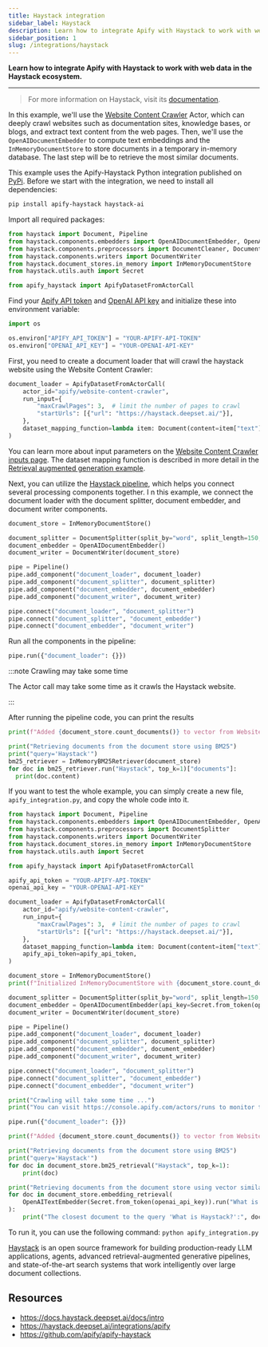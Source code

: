 ```yaml
---
title: Haystack integration
sidebar_label: Haystack
description: Learn how to integrate Apify with Haystack to work with web data in the Haystack ecosystem.
sidebar_position: 1
slug: /integrations/haystack
---
```


**Learn how to integrate Apify with Haystack to work with web data in the Haystack ecosystem.**

---

> For more information on Haystack, visit its [documentation](https://docs.haystack.deepset.ai/docs/intro).

In this example, we'll use the [Website Content Crawler](https://apify.com/apify/website-content-crawler) Actor, which can deeply crawl websites such as documentation sites, knowledge bases, or blogs, and extract text content from the web pages.
Then, we'll use the `OpenAIDocumentEmbedder` to compute text embeddings and the `InMemoryDocumentStore` to store documents in a temporary in-memory database.
The last step will be to retrieve the most similar documents.

This example uses the Apify-Haystack Python integration published on [PyPi](https://pypi.org/project/apify-haystack/).
Before we start with the integration, we need to install all dependencies:

```bash
pip install apify-haystack haystack-ai
```

Import all required packages:

```python
from haystack import Document, Pipeline
from haystack.components.embedders import OpenAIDocumentEmbedder, OpenAITextEmbedder
from haystack.components.preprocessors import DocumentCleaner, DocumentSplitter
from haystack.components.writers import DocumentWriter
from haystack.document_stores.in_memory import InMemoryDocumentStore
from haystack.utils.auth import Secret

from apify_haystack import ApifyDatasetFromActorCall
```

Find your [Apify API token](https://console.apify.com/account/integrations) and [OpenAI API key](https://platform.openai.com/account/api-keys) and initialize these into environment variable:

```python
import os

os.environ["APIFY_API_TOKEN"] = "YOUR-APIFY-API-TOKEN"
os.environ["OPENAI_API_KEY"] = "YOUR-OPENAI-API-KEY"
```

First, you need to create a document loader that will crawl the haystack website using the Website Content Crawler:

```python
document_loader = ApifyDatasetFromActorCall(
    actor_id="apify/website-content-crawler",
    run_input={
        "maxCrawlPages": 3,  # limit the number of pages to crawl
        "startUrls": [{"url": "https://haystack.deepset.ai/"}],
    },
    dataset_mapping_function=lambda item: Document(content=item["text"] or "", meta={"url": item["url"]}),
)
```

You can learn more about input parameters on the [Website Content Crawler inputs page](https://apify.com/apify/website-content-crawler/input-schema).
The dataset mapping function is described in more detail in the [Retrieval augmented generation example](https://colab.research.google.com/github/deepset-ai/haystack-cookbook/blob/main/notebooks/apify_haystack_rag.ipynb).

Next, you can utilize the [Haystack pipeline](https://docs.haystack.deepset.ai/docs/pipelines), which helps you connect several processing components together. I
n this example, we connect the document loader with the document splitter, document embedder, and document writer components.

```python
document_store = InMemoryDocumentStore()

document_splitter = DocumentSplitter(split_by="word", split_length=150, split_overlap=50)
document_embedder = OpenAIDocumentEmbedder()
document_writer = DocumentWriter(document_store)

pipe = Pipeline()
pipe.add_component("document_loader", document_loader)
pipe.add_component("document_splitter", document_splitter)
pipe.add_component("document_embedder", document_embedder)
pipe.add_component("document_writer", document_writer)

pipe.connect("document_loader", "document_splitter")
pipe.connect("document_splitter", "document_embedder")
pipe.connect("document_embedder", "document_writer")
```

Run all the components in the pipeline:

```python
pipe.run({"document_loader": {}})
```

:::note Crawling may take some time

The Actor call may take some time as it crawls the Haystack website.

:::

After running the pipeline code, you can print the results

```python
print(f"Added {document_store.count_documents()} to vector from Website Content Crawler")

print("Retrieving documents from the document store using BM25")
print("query='Haystack'")
bm25_retriever = InMemoryBM25Retriever(document_store)
for doc in bm25_retriever.run("Haystack", top_k=1)["documents"]:
  print(doc.content)
```

If you want to test the whole example, you can simply create a new file, `apify_integration.py`, and copy the whole code into it.

```python
from haystack import Document, Pipeline
from haystack.components.embedders import OpenAIDocumentEmbedder, OpenAITextEmbedder
from haystack.components.preprocessors import DocumentSplitter
from haystack.components.writers import DocumentWriter
from haystack.document_stores.in_memory import InMemoryDocumentStore
from haystack.utils.auth import Secret

from apify_haystack import ApifyDatasetFromActorCall

apify_api_token = "YOUR-APIFY-API-TOKEN"
openai_api_key = "YOUR-OPENAI-API-KEY"

document_loader = ApifyDatasetFromActorCall(
    actor_id="apify/website-content-crawler",
    run_input={
        "maxCrawlPages": 3,  # limit the number of pages to crawl
        "startUrls": [{"url": "https://haystack.deepset.ai/"}],
    },
    dataset_mapping_function=lambda item: Document(content=item["text"] or "", meta={"url": item["url"]}),
    apify_api_token=apify_api_token,
)

document_store = InMemoryDocumentStore()
print(f"Initialized InMemoryDocumentStore with {document_store.count_documents()} documents")

document_splitter = DocumentSplitter(split_by="word", split_length=150, split_overlap=50)
document_embedder = OpenAIDocumentEmbedder(api_key=Secret.from_token(openai_api_key))
document_writer = DocumentWriter(document_store)

pipe = Pipeline()
pipe.add_component("document_loader", document_loader)
pipe.add_component("document_splitter", document_splitter)
pipe.add_component("document_embedder", document_embedder)
pipe.add_component("document_writer", document_writer)

pipe.connect("document_loader", "document_splitter")
pipe.connect("document_splitter", "document_embedder")
pipe.connect("document_embedder", "document_writer")

print("Crawling will take some time ...")
print("You can visit https://console.apify.com/actors/runs to monitor the progress")

pipe.run({"document_loader": {}})

print(f"Added {document_store.count_documents()} to vector from Website Content Crawler")

print("Retrieving documents from the document store using BM25")
print("query='Haystack'")
for doc in document_store.bm25_retrieval("Haystack", top_k=1):
    print(doc)

print("Retrieving documents from the document store using vector similarity.")
for doc in document_store.embedding_retrieval(
    OpenAITextEmbedder(Secret.from_token(openai_api_key)).run("What is Haystack?")["embedding"], top_k=1
):
    print("The closest document to the query 'What is Haystack?':", doc)

```

To run it, you can use the following command: `python apify_integration.py`

[Haystack](https://haystack.deepset.ai/) is an open source framework for building production-ready LLM applications, agents, advanced retrieval-augmented generative pipelines, and state-of-the-art search systems that work intelligently over large document collections. 

## Resources

- <https://docs.haystack.deepset.ai/docs/intro>
- <https://haystack.deepset.ai/integrations/apify>
- <https://github.com/apify/apify-haystack>
